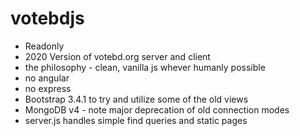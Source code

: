 # votebdjs
* Readonly
* 2020 Version of votebd.org server and client
* the philosophy - clean, vanilla js whever humanly possible
* no angular
* no express
* Bootstrap 3.4.1 to try and utilize some of the old views
* MongoDB v4 - note major deprecation of old connection modes
* server.js handles simple find queries and static pages
